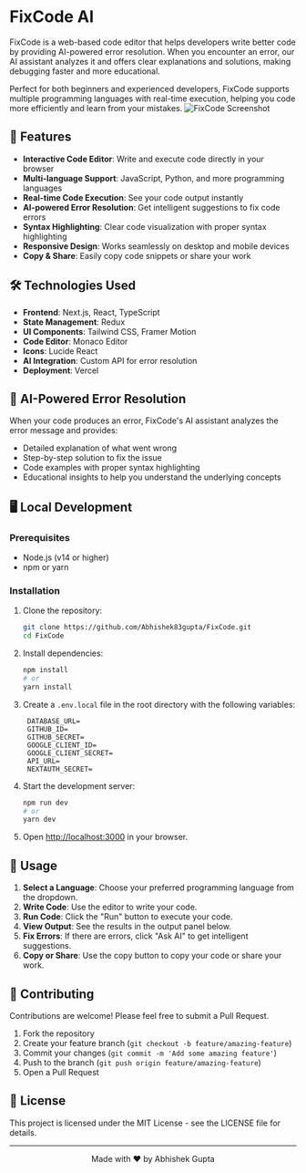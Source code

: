 # FixCode AI

FixCode is a web-based code editor that helps developers write better code by providing AI-powered error resolution. When you encounter an error, our AI assistant analyzes it and offers clear explanations and solutions, making debugging faster and more educational.

Perfect for both beginners and experienced developers, FixCode supports multiple programming languages with real-time execution, helping you code more efficiently and learn from your mistakes.
![FixCode Screenshot](https://github.com/user-attachments/assets/55d4138d-7a09-4591-8441-a40cf895eefd)

## 🚀 Features

- **Interactive Code Editor**: Write and execute code directly in your browser
- **Multi-language Support**: JavaScript, Python, and more programming languages
- **Real-time Code Execution**: See your code output instantly
- **AI-powered Error Resolution**: Get intelligent suggestions to fix code errors
- **Syntax Highlighting**: Clear code visualization with proper syntax highlighting
- **Responsive Design**: Works seamlessly on desktop and mobile devices
- **Copy & Share**: Easily copy code snippets or share your work

## 🛠️ Technologies Used

- **Frontend**: Next.js, React, TypeScript
- **State Management**: Redux
- **UI Components**: Tailwind CSS, Framer Motion
- **Code Editor**: Monaco Editor
- **Icons**: Lucide React
- **AI Integration**: Custom API for error resolution
- **Deployment**: Vercel

## 🧠 AI-Powered Error Resolution

When your code produces an error, FixCode's AI assistant analyzes the error message and provides:

- Detailed explanation of what went wrong
- Step-by-step solution to fix the issue
- Code examples with proper syntax highlighting
- Educational insights to help you understand the underlying concepts

## 🖥️ Local Development

### Prerequisites

- Node.js (v14 or higher)
- npm or yarn

### Installation

1. Clone the repository:
   ```bash
   git clone https://github.com/Abhishek83gupta/FixCode.git
   cd FixCode
   ```

2. Install dependencies:
   ```bash
   npm install
   # or
   yarn install
   ```

3. Create a `.env.local` file in the root directory with the following variables:
   ```
    DATABASE_URL=
    GITHUB_ID=
    GITHUB_SECRET=
    GOOGLE_CLIENT_ID=
    GOOGLE_CLIENT_SECRET=
    API_URL=
    NEXTAUTH_SECRET=
   ```

4. Start the development server:
   ```bash
   npm run dev
   # or
   yarn dev
   ```

5. Open [http://localhost:3000](http://localhost:3000) in your browser.

## 📝 Usage

1. **Select a Language**: Choose your preferred programming language from the dropdown.
2. **Write Code**: Use the editor to write your code.
3. **Run Code**: Click the "Run" button to execute your code.
4. **View Output**: See the results in the output panel below.
5. **Fix Errors**: If there are errors, click "Ask AI" to get intelligent suggestions.
6. **Copy or Share**: Use the copy button to copy your code or share your work.


## 🤝 Contributing

Contributions are welcome! Please feel free to submit a Pull Request.

1. Fork the repository
2. Create your feature branch (`git checkout -b feature/amazing-feature`)
3. Commit your changes (`git commit -m 'Add some amazing feature'`)
4. Push to the branch (`git push origin feature/amazing-feature`)
5. Open a Pull Request

## 📄 License

This project is licensed under the MIT License - see the LICENSE file for details.

---

<p align="center">Made with ❤️ by Abhishek Gupta</p>
